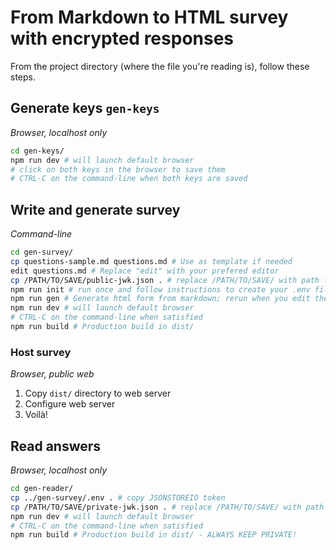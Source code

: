 # From Markdown to HTML survey with encrypted responses

From the project directory (where the file you're reading is), follow these steps.

## Generate keys `gen-keys`

_Browser, localhost only_

```sh
cd gen-keys/
npm run dev # will launch default browser
# click on both keys in the browser to save them
# CTRL-C on the command-line when both keys are saved
```

## Write and generate survey

_Command-line_

```sh
cd gen-survey/
cp questions-sample.md questions.md # Use as template if needed
edit questions.md # Replace "edit" with your prefered editor
cp /PATH/TO/SAVE/public-jwk.json . # replace /PATH/TO/SAVE/ with path from `Generate keys` step
npm run init # run once and follow instructions to create your .env file
npm run gen # Generate html form from markdown; rerun when you edit the markdown
npm run dev # will launch default browser
# CTRL-C on the command-line when satisfied
npm run build # Production build in dist/
```

### Host survey

_Browser, public web_

1. Copy `dist/` directory to web server
1. Configure web server
1. Voilà!

## Read answers

_Browser, localhost only_

```sh
cd gen-reader/
cp ../gen-survey/.env . # copy JSONSTOREIO token
cp /PATH/TO/SAVE/private-jwk.json . # replace /PATH/TO/SAVE/ with path from `Generate keys` step
npm run dev # will launch default browser
# CTRL-C on the command-line when satisfied
npm run build # Production build in dist/ - ALWAYS KEEP PRIVATE!
```
